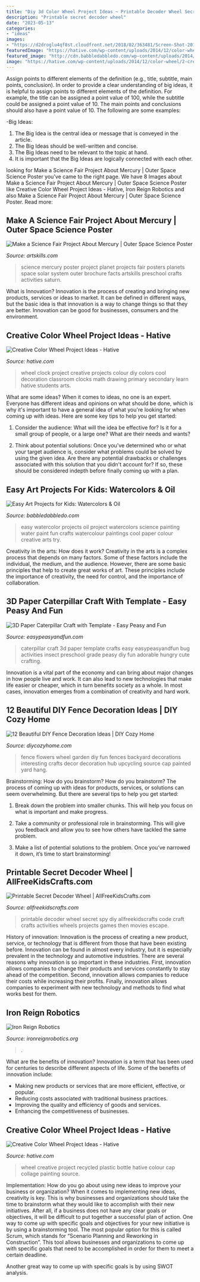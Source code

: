 ```yaml
---
title: "Diy 3d Color Wheel Project Ideas ~ Printable Decoder Wheel Secret Spy Diy Allfreekidscrafts Code Craft Crafts Activities Wheels Projects Games Then Movies Escape"
description: "Printable secret decoder wheel"
date: "2023-05-13"
categories:
- "ideas"
images:
- "https://d2droglu4qf8st.cloudfront.net/2018/02/363481/Screen-Shot-2018-02-09-at-2-41-39-PM_Large600_ID-2627499.png?v=2627499"
featuredImage: "https://hative.com/wp-content/uploads/2014/12/color-wheel/2-creative-color-wheel-project-ideas.jpg"
featured_image: "http://cdn.babbledabbledo.com/wp-content/uploads/2014/02/Easy-Art-Projects-for-Kids-Oil-and-Watercolor-BABBLE-DABBLE-DO-process-hero.jpg"
image: "https://hative.com/wp-content/uploads/2014/12/color-wheel/2-creative-color-wheel-project-ideas.jpg"
---
```



Assign points to different elements of the definition (e.g., title, subtitle, main points, conclusion).
In order to provide a clear understanding of big ideas, it is helpful to assign points to different elements of the definition. For example, the title can be assigned a point value of 100, while the subtitle could be assigned a point value of 10. The main points and conclusions should also have a point value of 10. 
The following are some examples: 

-Big Ideas: 
1) The Big Idea is the central idea or message that is conveyed in the article. 
2) The Big Ideas should be well-written and concise. 
3) The Big Ideas need to be relevant to the topic at hand. 
4) It is important that the Big Ideas are logically connected with each other.

	

		
looking for Make a Science Fair Project About Mercury | Outer Space Science Poster you've came to the right page. We have 8 Images about Make a Science Fair Project About Mercury | Outer Space Science Poster like Creative Color Wheel Project Ideas - Hative, Iron Reign Robotics and also Make a Science Fair Project About Mercury | Outer Space Science Poster. Read more:
		
    
## Make A Science Fair Project About Mercury | Outer Space Science Poster

<img loading=lazy src="http://www.artskills.com/UploadedPosterImages/Posters/Zoom/110465.jpg" onerror="this.onerror=null;this.src='https://tse3.mm.bing.net/th?id=OIP.egI3VH-E4U1Sh1w0pLFU0gHaJY&amp;pid=15.1';" alt="Make a Science Fair Project About Mercury | Outer Space Science Poster">

_Source: artskills.com_

>science mercury poster project planet projects fair posters planets space solar system outer brochure facts artskills preschool crafts activities saturn. 

	

What is Innovation?
Innovation is the process of creating and bringing new products, services or ideas to market. It can be defined in different ways, but the basic idea is that innovation is a way to change things so that they are better. Innovation can be good for businesses, consumers and the environment.

    
## Creative Color Wheel Project Ideas - Hative

<img loading=lazy src="https://hative.com/wp-content/uploads/2014/12/color-wheel/2-creative-color-wheel-project-ideas.jpg" onerror="this.onerror=null;this.src='https://tse2.mm.bing.net/th?id=OIP.myOUBt-urfyNfK_jYbw29wHaJ4&amp;pid=15.1';" alt="Creative Color Wheel Project Ideas - Hative">

_Source: hative.com_

>wheel clock project creative projects colour diy colors cool decoration classroom clocks math drawing primary secondary learn hative students arts. 

	

What are some ideas?
When it comes to ideas, no one is an expert. Everyone has different ideas and opinions on what should be done, which is why it's important to have a general idea of what you're looking for when coming up with ideas. Here are some key tips to help you get started:
1. Consider the audience: What will the idea be effective for? Is it for a small group of people, or a large one? What are their needs and wants?

2. Think about potential solutions: Once you've determined who or what your target audience is, consider what problems could be solved by using the given idea. Are there any potential drawbacks or challenges associated with this solution that you didn't account for? If so, these should be considered indepth before finally coming up with a plan.


    
## Easy Art Projects For Kids: Watercolors &amp; Oil

<img loading=lazy src="http://cdn.babbledabbledo.com/wp-content/uploads/2014/02/Easy-Art-Projects-for-Kids-Oil-and-Watercolor-BABBLE-DABBLE-DO-process-hero.jpg" onerror="this.onerror=null;this.src='https://tse4.mm.bing.net/th?id=OIP.abLzequw7Jy6PE6Lav6MngHaK9&amp;pid=15.1';" alt="Easy Art Projects for Kids: Watercolors &amp; Oil">

_Source: babbledabbledo.com_

>easy watercolor projects oil project watercolors science painting water paint fun crafts watercolour paintings cool paper colour creative arts try. 

	

Creativity in the arts: How does it work?
Creativity in the arts is a complex process that depends on many factors. Some of these factors include the individual, the medium, and the audience. However, there are some basic principles that help to create great works of art. These principles include the importance of creativity, the need for control, and the importance of collaboration.

    
## 3D Paper Caterpillar Craft With Template - Easy Peasy And Fun

<img loading=lazy src="http://www.easypeasyandfun.com/wp-content/uploads/2017/02/Adorable-Cute-3D-Paper-Caterpillar-Craft-1.jpg" onerror="this.onerror=null;this.src='https://tse2.mm.bing.net/th?id=OIP.D0DNM-6FbCDVpZukXXSlTQHaG4&amp;pid=15.1';" alt="3D Paper Caterpillar Craft with Template - Easy Peasy and Fun">

_Source: easypeasyandfun.com_

>caterpillar craft 3d paper template crafts easy easypeasyandfun bug activities insect preschool grade peasy diy fun adorable hungry cute crafting. 

	

Innovation is a vital part of the economy and can bring about major changes in how people live and work. It can also lead to new technologies that make life easier or cheaper, which in turn benefits society as a whole. In most cases, innovation emerges from a combination of creativity and hard work.

    
## 12 Beautiful DIY Fence Decoration Ideas | DIY Cozy Home

<img loading=lazy src="http://diycozyhome.com/wp-content/uploads/2016/06/wheel-flowers.jpg" onerror="this.onerror=null;this.src='https://tse1.mm.bing.net/th?id=OIP.HaZ6g6-5nJ6DOTIN4axxuQHaJ3&amp;pid=15.1';" alt="12 Beautiful DIY Fence Decoration Ideas | DIY Cozy Home">

_Source: diycozyhome.com_

>fence flowers wheel garden diy fun fences backyard decorations interesting crafts decor decoration hub upcycling source cap painted yard hang. 

	

Brainstorming: How do you brainstorm?
How do you brainstorm? The process of coming up with ideas for products, services, or solutions can seem overwhelming. But there are several tips to help you get started:
1. Break down the problem into smaller chunks. This will help you focus on what is important and make progress.

2. Take a community or professional role in brainstorming. This will give you feedback and allow you to see how others have tackled the same problem.

3. Make a list of potential solutions to the problem. Once you’ve narrowed it down, it’s time to start brainstorming!

    
## Printable Secret Decoder Wheel | AllFreeKidsCrafts.com

<img loading=lazy src="https://d2droglu4qf8st.cloudfront.net/2018/02/363481/Screen-Shot-2018-02-09-at-2-41-39-PM_Large600_ID-2627499.png?v=2627499" onerror="this.onerror=null;this.src='https://tse3.mm.bing.net/th?id=OIP.35oxZPODF3pQF9YRkT_NlQHaHK&amp;pid=15.1';" alt="Printable Secret Decoder Wheel | AllFreeKidsCrafts.com">

_Source: allfreekidscrafts.com_

>printable decoder wheel secret spy diy allfreekidscrafts code craft crafts activities wheels projects games then movies escape. 

	

History of innovation:
Innovation is the process of creating a new product, service, or technology that is different from those that have been existing before. Innovation can be found in almost every industry, but it is especially prevalent in the technology and automotive industries. There are several reasons why innovation is so important in these industries. First, innovation allows companies to change their products and services constantly to stay ahead of the competition. Second, innovation allows companies to reduce their costs while increasing their profits. Finally, innovation allows companies to experiment with new technology and methods to find what works best for them.

    
## Iron Reign Robotics

<img loading=lazy src="https://ironreignrobotics.org/images/beaterBarV4pic1jpg.jpg" onerror="this.onerror=null;this.src='https://tse4.mm.bing.net/th?id=OIP.SfMOkyEaU5pZDIuHcBa08AAAAA&amp;pid=15.1';" alt="Iron Reign Robotics">

_Source: ironreignrobotics.org_

>. 

	

What are the benefits of innovation?
Innovation is a term that has been used for centuries to describe different aspects of life. Some of the benefits of innovation include: 
- Making new products or services that are more efficient, effective, or popular.
- Reducing costs associated with traditional business practices.
- Improving the quality and efficiency of goods and services. 
- Enhancing the competitiveness of businesses.

    
## Creative Color Wheel Project Ideas - Hative

<img loading=lazy src="https://hative.com/wp-content/uploads/2014/12/color-wheel/9-creative-color-wheel-project-ideas.jpg" onerror="this.onerror=null;this.src='https://tse2.mm.bing.net/th?id=OIP.8o4m4iSMjLPJ4i4-4-_nrgHaHa&amp;pid=15.1';" alt="Creative Color Wheel Project Ideas - Hative">

_Source: hative.com_

>wheel creative project recycled plastic bottle hative colour cap collage painting source. 

	

Implementation: How do you go about using new ideas to improve your business or organization?
When it comes to implementing new ideas, creativity is key. This is why businesses and organizations should take the time to brainstorm what they would like to accomplish with their new initiatives. After all, if a business does not have any clear goals or objectives, it will be difficult to put together a successful plan of action.
One way to come up with specific goals and objectives for your new initiative is by using a brainstorming tool. The most popular option for this is called Scrum, which stands for “Scenario Planning and Reworking in Construction”. This tool allows businesses and organizations to come up with specific goals that need to be accomplished in order for them to meet a certain deadline.

Another great way to come up with specific goals is by using SWOT analysis.

